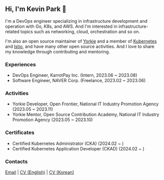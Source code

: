 ## Hi, I'm Kevin Park 👋
 
I'm a DevOps engineer specializing in infrastructure development and operation with Go, K8s, and AWS.
And I'm interested in infrastructure-related topics such as networking, cloud, orchestration and so on.

I'm also an open source maintainer of [Yorkie](https://github.com/yorkie-team) and a member of [Kubernetes](https://github.com/kubernetes) and [Istio](https://github.com/istio), and have many other open source activities.
And I love to share my knowledge through contributing and mentoring.

### Experiences

- DevOps Engineer, KarrotPay Inc. (Intern, 2023.06 ~ 2023.08) 
- Software Engineer, NAVER Corp. (Freelance, 2023.02 ~ 2023.06)

### Activities

- Yorkie Developer, Open Frontier, National IT Industry Promotion Agency (2023.05 ~ 2023.11)
- Yorkie Mentor, Open Source Contribution Academy, National IT Industry Promotion Agency (2023.05 ~ 2023.10)

### Certificates

- Certified Kubernetes Administrator (CKA) (2024.02 ~ )
- Certified Kubernetes Application Developer (CKAD) (2024.02 ~ )

### Contacts

[Email](mailto:krapi0314@gmail.com) | [CV (English)](https://github.com/krapie/resume/blob/master/examples/resume.pdf) | [CV (Korean)](https://github.com/krapie/resume/blob/korean/examples/resume.pdf)
